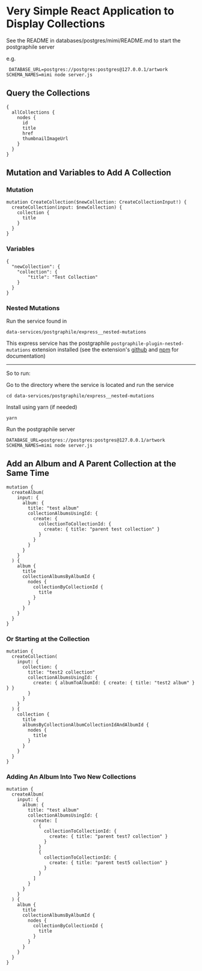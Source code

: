 # Very Simple React Application to Display Collections

See the README in databases/postgres/mimi/README.md to start the postgraphile server

e.g. 

```
 DATABASE_URL=postgres://postgres:postgres@127.0.0.1/artwork SCHEMA_NAMES=mimi node server.js
```

## Query the Collections

```
{
  allCollections {
    nodes {
      id
      title
      href
      thumbnailImageUrl
    }
  }
}
```

## Mutation and Variables to Add A Collection

### Mutation

```
mutation CreateCollection($newCollection: CreateCollectionInput!) {
  createCollection(input: $newCollection) {
    collection {
      title
    }
  }
}
```

 ### Variables
```
{
  "newCollection": {
    "collection": {
    	"title": "Test Collection"
  	}
  }
}
```

### Nested Mutations

Run the service found in 

```
data-services/postgraphile/express__nested-mutations
```

This express service has the postgraphile `postgraphile-plugin-nested-mutations` extension installed (see the extension's [github](https://github.com/mlipscombe/postgraphile-plugin-nested-mutations) and [npm](https://www.npmjs.com/package/postgraphile-plugin-nested-mutations) for documentation)

---
So to run:

Go to the directory where the service is located and run the service

```
cd data-services/postgraphile/express__nested-mutations
```
Install using yarn (if needed)
```
yarn
```

Run the postgraphile server
```
DATABASE_URL=postgres://postgres:postgres@127.0.0.1/artwork SCHEMA_NAMES=mimi node server.js
```
## Add an Album and A Parent Collection at the Same Time

```
mutation {
  createAlbum(
    input: {
      album: {
        title: "test album"
        collectionAlbumsUsingId: {
          create: {
            collectionToCollectionId: {
              create: { title: "parent test collection" }
            }
          }
        }
      }
    }
  ) {
    album {
      title
      collectionAlbumsByAlbumId {
        nodes {
          collectionByCollectionId {
            title
          }
        }
      }
    }
  }
}
```

### Or Starting at the Collection

```
mutation {
  createCollection(
    input: {
      collection: {
        title: "test2 collection"
        collectionAlbumsUsingId: {
          create: { albumToAlbumId: { create: { title: "test2 album" } } }
        }
      }
    }
  ) {
    collection {
      title
      albumsByCollectionAlbumCollectionIdAndAlbumId {
        nodes {
          title
        }
      }
    }
  }
}
```

### Adding An Album Into Two New Collections

```
mutation {
  createAlbum(
    input: {
      album: {
        title: "test album"
        collectionAlbumsUsingId: {
          create: [
            {
              collectionToCollectionId: {
                create: { title: "parent test7 collection" }
              }
            }
            {
              collectionToCollectionId: {
                create: { title: "parent test5 collection" }
              }
            }
          ]
        }
      }
    }
  ) {
    album {
      title
      collectionAlbumsByAlbumId {
        nodes {
          collectionByCollectionId {
            title
          }
        }
      }
    }
  }
}
```
